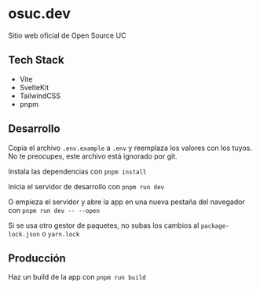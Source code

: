# osuc.dev

Sitio web oficial de Open Source UC

## Tech Stack
- Vite
- SvelteKit
- TailwindCSS
- pnpm

## Desarrollo

Copia el archivo `.env.example` a `.env` y reemplaza los valores con los tuyos. No te preocupes, este archivo está ignorado por git.

Instala las dependencias con `pnpm install`

Inicia el servidor de desarrollo con `pnpm run dev`

O empieza el servidor y abre la app en una nueva pestaña del navegador con `pnpm run dev -- --open`

Si se usa otro gestor de paquetes, no subas los cambios al `package-lock.json` o `yarn.lock`

## Producción

Haz un build de la app con `pnpm run build`